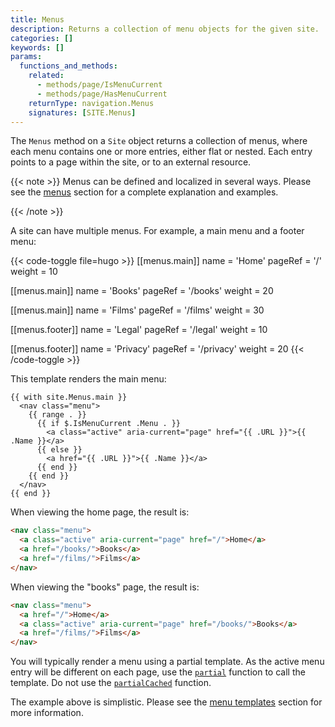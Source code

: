 ```yaml
---
title: Menus
description: Returns a collection of menu objects for the given site.
categories: []
keywords: []
params:
  functions_and_methods:
    related:
      - methods/page/IsMenuCurrent
      - methods/page/HasMenuCurrent
    returnType: navigation.Menus
    signatures: [SITE.Menus]
---
```


The `Menus` method on a `Site` object returns a collection of menus, where each menu contains one or more entries, either flat or nested. Each entry points to a page within the site, or to an external resource.

{{< note >}}
Menus can be defined and localized in several ways. Please see the [menus] section for a complete explanation and examples.

[menus]: /content-management/menus/
{{< /note >}}

A site can have multiple menus. For example, a main menu and a footer menu:

{{< code-toggle file=hugo >}}
[[menus.main]]
name = 'Home'
pageRef = '/'
weight = 10

[[menus.main]]
name = 'Books'
pageRef = '/books'
weight = 20

[[menus.main]]
name = 'Films'
pageRef = '/films'
weight = 30

[[menus.footer]]
name = 'Legal'
pageRef = '/legal'
weight = 10

[[menus.footer]]
name = 'Privacy'
pageRef = '/privacy'
weight = 20
{{< /code-toggle >}}

This template renders the main menu:

```go-html-template
{{ with site.Menus.main }}
  <nav class="menu">
    {{ range . }}
      {{ if $.IsMenuCurrent .Menu . }}
        <a class="active" aria-current="page" href="{{ .URL }}">{{ .Name }}</a>
      {{ else }}
        <a href="{{ .URL }}">{{ .Name }}</a>
      {{ end }}
    {{ end }}
  </nav>
{{ end }}
```

When viewing the home page, the result is:

```html
<nav class="menu">
  <a class="active" aria-current="page" href="/">Home</a>
  <a href="/books/">Books</a>
  <a href="/films/">Films</a>
</nav>
```

When viewing the "books" page, the result is:

```html
<nav class="menu">
  <a href="/">Home</a>
  <a class="active" aria-current="page" href="/books/">Books</a>
  <a href="/films/">Films</a>
</nav>
```

You will typically render a menu using a partial template. As the active menu entry will be different on each page, use the [`partial`] function to call the template. Do not use the [`partialCached`] function.

The example above is simplistic. Please see the [menu templates] section for more information.

[menu templates]: /templates/menu/

[`partial`]: /functions/partials/include/
[`partialCached`]: /functions/partials/includecached/

